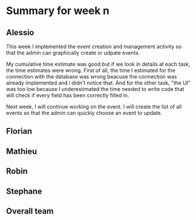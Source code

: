 # Summary for week n

## Alessio

This week I implemented the event creation and management activity so that the admin can graphically create or udpate events. 

My cumulative time estimate was good but if we look in details at each task, the time estimates were wrong. First of all, the time I estimated for the connection with the database was wrong beacuse the connection was already implemented and i didn't notice that. 
And for the other task, "the UI" was too low because I underestimated the time needed to write code that will check if every field has been correctly filled in. 

Next week, I will continue working on the event. I will create the list of all events so that the admin can quickly choose an event to update. 

## Florian 

## Mathieu

## Robin

## Stephane

## Overall team


